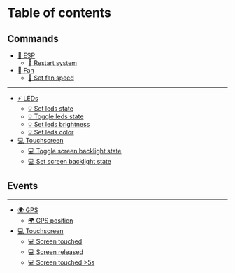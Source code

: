 # Table of contents

## Commands

* [🧠 ESP](README.md)
  * [🧠 Restart system](commands/esp/restart-system.md)
* [💨 Fan](<README (1).md>)
  * [💨 Set fan speed](<README (1) (1).md>)

***

* [⚡ LEDs](leds/README.md)
  * [💡 Set leds state](leds/set-leds-state.md)
  * [💡 Toggle leds state](leds/toggle-leds-state.md)
  * [💡 Set leds brightness](leds/set-leds-brightness.md)
  * [💡 Set leds color](leds/set-leds-color.md)
* [💻 Touchscreen](touchscreen/README.md)
  * [💻 Toggle screen backlight state](touchscreen/toggle-screen-backlight-state.md)
  * [💻 Set screen backlight state](touchscreen/set-screen-backlight-state.md)

## Events

***

* [🌍 GPS](gps/README.md)
  * [🌍 GPS position](events/gps-position.md)
* [💻 Touchscreen](touchscreen-1/README.md)
  * [💻 Screen touched](touchscreen-1/screen-touched.md)
  * [💻 Screen released](touchscreen-1/screen-released.md)
  * [💻 Screen touched >5s](touchscreen-1/screen-touched-greater-than-5s.md)
